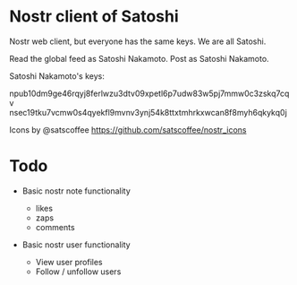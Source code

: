 # Nostr client of Satoshi

Nostr web client, but everyone has the same keys.
We are all Satoshi.

Read the global feed as Satoshi Nakamoto. Post as Satoshi Nakamoto.

Satoshi Nakamoto's keys:

npub10dm9ge46rqyj8ferlwzu3dtv09xpetl6p7udw83w5pj7mmw0c3zskq7cqv
nsec19tku7vcmw0s4qyekfl9mvnv3ynj54k8ttxtmhrkxwcan8f8myh6qkykq0j

Icons by @satscoffee
https://github.com/satscoffee/nostr_icons 

# Todo

- Basic nostr note functionality
    - likes
    - zaps
    - comments

- Basic nostr user functionality
    - View user profiles
    - Follow / unfollow users